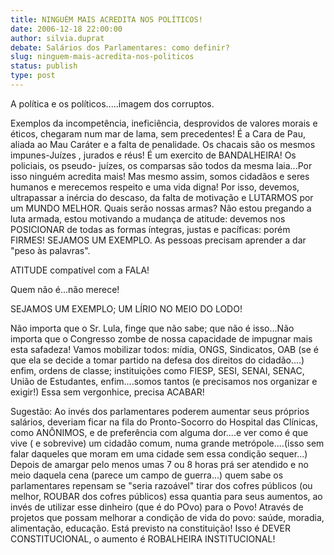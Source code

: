 ```yaml
---
title: NINGUÉM MAIS ACREDITA NOS POLÍTICOS!
date: 2006-12-18 22:00:00
author: silvia.duprat
debate: Salários dos Parlamentares: como definir?
slug: ninguem-mais-acredita-nos-politicos
status: publish 
type: post
---
```


A política e os políticos.....imagem dos corruptos.  

Exemplos da incompetência, ineficiência, desprovidos de valores morais e éticos, chegaram num mar de lama, sem precedentes! É a Cara de Pau, aliada ao Mau Caráter e a falta de penalidade. Os chacais são os mesmos impunes-Juízes , jurados e réus! É um exercito de BANDALHEIRA! Os policiais, os pseudo- juízes, os comparsas são todos da mesma laia...Por isso ninguém acredita mais! Mas mesmo assim, somos cidadãos e seres humanos e merecemos respeito e uma vida digna! Por isso, devemos, ultrapassar a inércia do descaso, da falta de motivação e LUTARMOS por um MUNDO MELHOR. Quais serão nossas armas? Não estou pregando a luta armada, estou motivando a mudança de atitude: devemos nos POSICIONAR de todas as formas íntegras, justas e pacíficas: porém FIRMES! SEJAMOS UM EXEMPLO. As pessoas precisam aprender a dar "peso às palavras".   

ATITUDE compatível com a FALA!   

Quem não é...não merece!   

SEJAMOS UM EXEMPLO; UM LÍRIO NO MEIO DO LODO!   

Não importa que o Sr. Lula, finge que não sabe; que não é isso...Não importa que o Congresso zombe de nossa capacidade de impugnar mais esta safadeza! Vamos mobilizar todos: mídia, ONGS, Sindicatos, OAB (se é que ela se decide a tomar partido na defesa dos direitos do cidadão....) enfim, ordens de classe; instituições como FIESP, SESI, SENAI, SENAC, União de Estudantes, enfim....somos tantos (e precisamos nos organizar e exigir!) Essa sem vergonhice, precisa ACABAR!  

  

Sugestão: Ao invés dos parlamentares poderem aumentar seus próprios salários, deveriam ficar na fila do Pronto-Socorro do Hospital das Clínicas, como ANÔNIMOS, e de preferência com alguma dor....e ver como é que vive ( e sobrevive) um cidadão comum, numa grande metrópole....(isso sem falar daqueles que moram em uma cidade sem essa condição sequer...) Depois de amargar pelo menos umas 7 ou 8 horas prá ser atendido e no meio daquela cena (parece um campo de guerra...) quem sabe os parlamentares repensam se "seria razoável" tirar dos cofres públicos (ou melhor, ROUBAR dos cofres públicos) essa quantia para seus aumentos, ao invés de utilizar esse dinheiro (que é do POvo) para o Povo! Através de projetos que possam melhorar a condição de vida do povo: saúde, moradia, alimentação, educação. Está previsto na constituição! Isso é DEVER CONSTITUCIONAL, o aumento é ROBALHEIRA INSTITUCIONAL!
